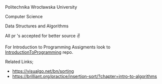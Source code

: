 Politechnika Wrocławska University

Computer Science

Data Structures and Algorithms

All pr 's accepted for better source :v:

For Introduction to Programming Assigments look to [IntroductionToProgramming](https://github.com/behram/IntroductionToProgramming) repo.


Related Links;

 - https://visualgo.net/bn/sorting
 - https://brilliant.org/practice/insertion-sort/?chapter=intro-to-algorithms
